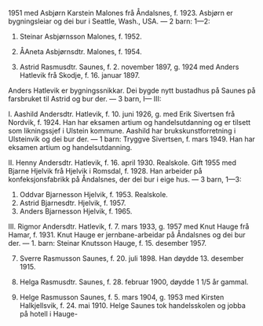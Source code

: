 1951 med Asbjørn Karstein Malones frå Åndalsnes, f. 1923. Asbjørn er bygningsleiar og dei bur i Seattle, Wash., USA. — 2 barn: 1—2:

1. Steinar Asbjørnsson Malones, f. 1952.
2. ÅAneta Asbjørnsdtr. Malones, f. 1954.

6. Astrid Rasmusdtr. Saunes, f. 2. november 1897, g. 1924 med Anders Hatlevik frå Skodje, f. 16. januar 1897.

Anders Hatlevik er bygningssnikkar. Dei bygde nytt bustadhus på Saunes på farsbruket til Astrid og bur der. — 3 barn, I— III:

I. Aashild Andersdtr. Hatlevik, f. 10. juni 1926, g. med Erik Sivertsen frå Nordvik, f. 1924. Han har eksamen artium og handelsutdanning og er tilsett som likningssjef i Ulstein kommune. Aashild har brukskunstforretning i Ulsteinvik og dei bur der. — 1 barn: Tryggve Sivertsen, f. mars 1949. Han har eksamen artium og handelsutdanning.

II. Henny Andersdtr. Hatlevik, f. 16. april 1930. Realskole. Gift 1955 med Bjarne Hjelvik frå Hjelvik i Romsdal, f. 1928. Han arbeider på konfeksjonsfabrikk på Åndalsnes, der dei bur i eige hus. — 3 barn, 1—3:

1. Oddvar Bjarnesson Hjelvik, f. 1953. Realskole.
2. Astrid Bjarnesdtr. Hjelvik, f. 1957.
3. Anders Bjarnesson Hjelvik, f. 1965.

III. Rigmor Andersdtr. Hatlevik, f. 7. mars 1933, g. 1957 med Knut Hauge frå Hamar, f. 1931. Knut Hauge er jernbane-arbeidar på Åndalsnes og dei bur der. — 1. barn: Steinar Knutsson Hauge, f. 15. desember 1957.

7. Sverre Rasmusson Saunes, f. 20. juli 1898. Han døydde 13. desember 1915.

8. Helga Rasmusdtr. Saunes, f. 28. februar 1900, døydde 1 1/5 år gammal.

9. Helge Rasmusson Saunes, f. 5. mars 1904, g. 1953 med Kirsten Halkjellsvik, f. 24. mai 1910. Helge Saunes tok handelsskolen og jobba på hotell i Hauge-